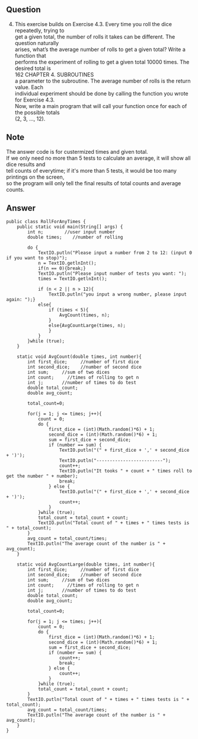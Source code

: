 ## Question 

4. This exercise builds on Exercise 4.3. Every time you roll the dice repeatedly, trying to<br/>
get a given total, the number of rolls it takes can be different. The question naturally<br/>
arises, what’s the average number of rolls to get a given total? Write a function that<br/>
performs the experiment of rolling to get a given total 10000 times. The desired total is<br/>
162 CHAPTER 4. SUBROUTINES<br/>
a parameter to the subroutine. The average number of rolls is the return value. Each<br/>
individual experiment should be done by calling the function you wrote for Exercise 4.3.<br/>
Now, write a main program that will call your function once for each of the possible totals<br/>
(2, 3, ..., 12).<br/>

## Note
The answer code is for custermized times and given total.<br/>
If we only need no more than 5 tests to calculate an average, it will show all dice results and <br/>
tell counts of everytime; if it's more than 5 tests, it would be too many printings on the screen, <br/>
so the program will only tell the final results of total counts and average counts.

## Answer

```
public class RollForAnyTimes {
    public static void main(String[] args) {
        int n;        //user input number
        double times;    //number of rolling

        do {
            TextIO.putln("Please input a number from 2 to 12: (input 0 if you want to stop)");
            n = TextIO.getlnInt();
            if(n == 0){break;}
            TextIO.putln("Please input number of tests you want: ");
            times = TextIO.getlnInt();

            if (n < 2 || n > 12){
                TextIO.putln("you input a wrong number, please input again: ");}
            else{
                if (times < 5){
                    AvgCount(times, n);
                }
                else{AvgCountLarge(times, n);
                }
            }
        }while (true);
    }

    static void AvgCount(double times, int number){
        int first_dice;     //number of first dice
        int second_dice;    //number of second dice
        int sum;     //sum of two dices
        int count;     //times of rolling to get n
        int j;       //number of times to do test
        double total_count;
        double avg_count;

        total_count=0;

        for(j = 1; j <= times; j++){
            count = 0;
            do {
                first_dice = (int)(Math.random()*6) + 1;
                second_dice = (int)(Math.random()*6) + 1;
                sum = first_dice + second_dice;
                if (number == sum) {
                    TextIO.putln("(" + first_dice + ',' + second_dice + ')');
                    TextIO.putln("-------------------------");
                    count++;
                    TextIO.putln("It tooks " + count + " times roll to get the number " + number);
                    break;
                } else {
                    TextIO.putln("(" + first_dice + ',' + second_dice + ')');
                    count++;
                }
            }while (true);
            total_count = total_count + count;
            TextIO.putln("Total count of " + times + " times tests is " + total_count);
        }
        avg_count = total_count/times;
        TextIO.putln("The average count of the number is " + avg_count);
    }

    static void AvgCountLarge(double times, int number){
        int first_dice;     //number of first dice
        int second_dice;    //number of second dice
        int sum;     //sum of two dices
        int count;     //times of rolling to get n
        int j;       //number of times to do test
        double total_count;
        double avg_count;

        total_count=0;

        for(j = 1; j <= times; j++){
            count = 0;
            do {
                first_dice = (int)(Math.random()*6) + 1;
                second_dice = (int)(Math.random()*6) + 1;
                sum = first_dice + second_dice;
                if (number == sum) {
                    count++;
                    break;
                } else {
                    count++;
                }
            }while (true);
            total_count = total_count + count;
        }
        TextIO.putln("Total count of " + times + " times tests is " + total_count);
        avg_count = total_count/times;
        TextIO.putln("The average count of the number is " + avg_count);
    }
}
```

